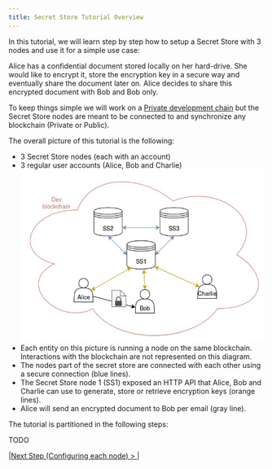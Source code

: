 ```yaml
---
title: Secret Store Tutorial Overview
---
```


In this tutorial, we will learn step by step how to setup a Secret Store with 3 nodes and use it for a simple use case:

Alice has a confidential document stored locally on her hard-drive. She would like to encrypt it, store the encryption key in a secure way and eventually share the document later on.
Alice decides to share this encrypted document with Bob and Bob only.

To keep things simple we will work on a [Private development chain](Private-development-chain) but the Secret Store nodes are meant to be connected to and synchronize any blockchain (Private or Public).

The overall picture of this tutorial is the following:
- 3 Secret Store nodes (each with an account)
- 3 regular user accounts (Alice, Bob and Charlie)
![system overview](images/ss-overview-0.jpg)
- Each entity on this picture is running a node on the same blockchain. Interactions with the blockchain are not represented on this diagram.
- The nodes part of the secret store are connected with each other using a secure connection (blue lines).
- The Secret Store node 1 (SS1) exposed an HTTP API that Alice, Bob and Charlie can use to generate, store or retrieve encryption keys (orange lines).
- Alice will send an encrypted document to Bob per email (gray line).


The tutorial is partitioned in the following steps:

TODO


|[Next Step (Configuring each node) > ](Secret-Store-Tutorial-1)|



